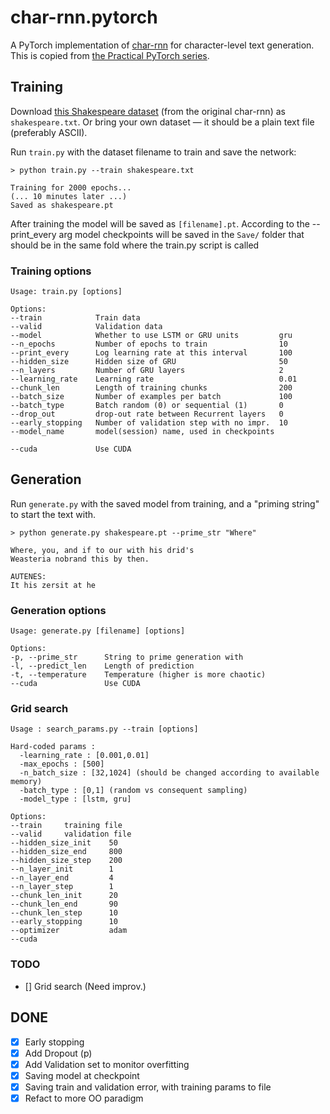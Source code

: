 # char-rnn.pytorch

A PyTorch implementation of [char-rnn](https://github.com/karpathy/char-rnn) for character-level text generation. This is copied from [the Practical PyTorch series](https://github.com/spro/practical-pytorch/blob/master/char-rnn-generation/char-rnn-generation.ipynb).

## Training

Download [this Shakespeare dataset](https://raw.githubusercontent.com/karpathy/char-rnn/master/data/tinyshakespeare/input.txt) (from the original char-rnn) as `shakespeare.txt`.  Or bring your own dataset &mdash; it should be a plain text file (preferably ASCII).

Run `train.py` with the dataset filename to train and save the network:

```
> python train.py --train shakespeare.txt

Training for 2000 epochs...
(... 10 minutes later ...)
Saved as shakespeare.pt
```
After training the model will be saved as `[filename].pt`.
According to the --print_every arg model checkpoints will be saved in the `Save/` folder that should be in the same fold where the train.py script is called

### Training options

```
Usage: train.py [options]

Options:
--train            Train data
--valid            Validation data
--model            Whether to use LSTM or GRU units         gru
--n_epochs         Number of epochs to train                10
--print_every      Log learning rate at this interval       100
--hidden_size      Hidden size of GRU                       50
--n_layers         Number of GRU layers                     2
--learning_rate    Learning rate                            0.01
--chunk_len        Length of training chunks                200
--batch_size       Number of examples per batch             100
--batch_type       Batch random (0) or sequential (1)       0
--drop_out         drop-out rate between Recurrent layers   0
--early_stopping   Number of validation step with no impr.  10
--model_name       model(session) name, used in checkpoints 

--cuda             Use CUDA
```

## Generation

Run `generate.py` with the saved model from training, and a "priming string" to start the text with.

```
> python generate.py shakespeare.pt --prime_str "Where"

Where, you, and if to our with his drid's
Weasteria nobrand this by then.

AUTENES:
It his zersit at he
```

### Generation options
```
Usage: generate.py [filename] [options]

Options:
-p, --prime_str      String to prime generation with
-l, --predict_len    Length of prediction
-t, --temperature    Temperature (higher is more chaotic)
--cuda               Use CUDA
```


### Grid search
```
Usage : search_params.py --train [options]

Hard-coded params :
  -learning_rate : [0.001,0.01]
  -max_epochs : [500]
  -n_batch_size : [32,1024] (should be changed according to available memory)
  -batch_type : [0,1] (random vs consequent sampling)
  -model_type : [lstm, gru]
  
Options:
--train     training file
--valid     validation file
--hidden_size_init    50
--hidden_size_end     800
--hidden_size_step    200
--n_layer_init        1
--n_layer_end         4
--n_layer_step        1
--chunk_len_init      20
--chunk_len_end       90
--chunk_len_step      10
--early_stopping      10
--optimizer           adam 
--cuda                
```

### TODO

* [] Grid search (Need improv.)

## DONE
* [x] Early stopping
* [x] Add Dropout (p)
* [x] Add Validation set to monitor overfitting
* [x] Saving model at checkpoint
* [x] Saving train and validation error, with training params to file
* [x] Refact to more OO paradigm
